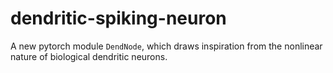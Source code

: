 # dendritic-spiking-neuron

A new pytorch module `DendNode`, which draws inspiration from the nonlinear nature of biological dendritic neurons.

